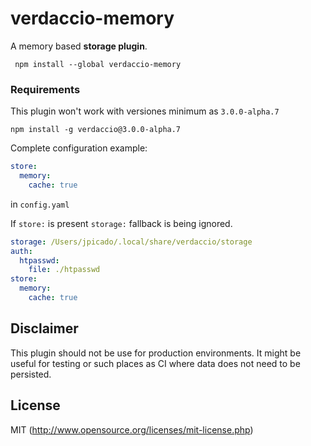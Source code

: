 # verdaccio-memory

A memory based **storage plugin**.

```
 npm install --global verdaccio-memory
```

### Requirements

This plugin won't work with versiones minimum as `3.0.0-alpha.7`

```
npm install -g verdaccio@3.0.0-alpha.7
```

Complete configuration example:

```yaml
store:
  memory:
    cache: true
```    

in `config.yaml`

If `store:` is present `storage:` fallback is being ignored.

```yaml
storage: /Users/jpicado/.local/share/verdaccio/storage
auth:
  htpasswd:
    file: ./htpasswd
store:
  memory:
    cache: true   
```

## Disclaimer

This plugin should not be use for production environments. It might be useful for testing or such places as CI where data does not need to be persisted.

## License

MIT (http://www.opensource.org/licenses/mit-license.php)